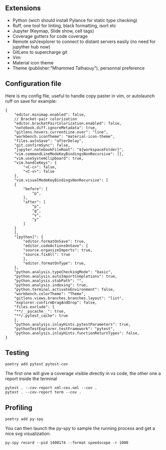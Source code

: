 ## Extensions
- Python (wich should install Pylance for static type checking)
- Ruff, one tool for linting, black formatting, isort etc
- Jupyter (Keymap, Slide show, cell tags)
- Coverage gutters for code coverage
- Remote ssh/explorer to connect to distant servers easily (no need for jupyther hub now)
- GitLens to supercharge git
- Vim
- Material icon theme
- Theme (publisher:"Mhammed Talhaouy"), personnal preference

## Configuration file
Here is my config file,  useful to handle copy paster in vim, or autolaunch ruff on save for example:
```
{
	"editor.minimap.enabled": false,
	// Bracket-pair colorization
	"editor.bracketPairColorization.enabled": false,
	"notebook.diff.ignoreMetadata": true,
	"gitlens.hovers.currentLine.over": "line",
	"workbench.iconTheme": "material-icon-theme",
	"files.autoSave": "afterDelay",
	"git.confirmSync": false,
	"jupyter.notebookFileRoot": "${workspaceFolder}",
	"vim.commandLineModeKeyBindingsNonRecursive": [],
	"vim.useSystemClipboard": true,
	"vim.handleKeys": {
		"<C-c>": false,
		"<C-v>": false
	},
	"vim.visualModeKeyBindingsNonRecursive": [
	{
		"before": [
			"p",
		],
		"after": [
			"p",
			"g",
			"v",
			"y"
		]
	}
	],
	"[python]": {
		"editor.formatOnSave": true,
		"editor.codeActionsOnSave": {
		"source.organizeImports": true,
		"source.fixAll": true
		},
		"editor.formatOnType": true,
	},
	"python.analysis.typeCheckingMode": "basic",
	"python.analysis.autoImportCompletions": true,
	"python.analysis.stubPath": "",
	"python.analysis.indexing": true,
	"python.terminal.activateEnvironment": false,
	"workbench.colorTheme": "Theme",
	"gitlens.views.branches.branches.layout": "list",
	"explorer.confirmDragAndDrop": false,
	"files.exclude": {
	"**/__pycache__": true,
	"**/.pytest_cache": true
	},
	"python.analysis.inlayHints.pytestParameters": true,
	"pythonTestExplorer.testFramework": "pytest",
	"python.analysis.inlayHints.functionReturnTypes": false,
}
```

## Testing
```
poetry add pytest pytest-cov
```
The first one will give a coverage visible directly in vs code, the other one a report inside the terminal
```
pytest . --cov-report xml:cov.xml --cov .
pytest . --cov-report term --cov .
```

## Profiling
```
poetry add py-spy
```
You can then launch the py-spy to sample the running process and get a nice svg visualization:
```
py-spy record --pid 1400174 --format speedscope -r 1000
```
